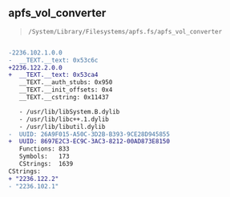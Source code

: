 ## apfs_vol_converter

> `/System/Library/Filesystems/apfs.fs/apfs_vol_converter`

```diff

-2236.102.1.0.0
-  __TEXT.__text: 0x53c6c
+2236.122.2.0.0
+  __TEXT.__text: 0x53ca4
   __TEXT.__auth_stubs: 0x950
   __TEXT.__init_offsets: 0x4
   __TEXT.__cstring: 0x11437

   - /usr/lib/libSystem.B.dylib
   - /usr/lib/libc++.1.dylib
   - /usr/lib/libutil.dylib
-  UUID: 26A9F015-A50C-3D2B-B393-9CE28D945855
+  UUID: 8697E2C3-EC9C-3AC3-8212-00AD873E8150
   Functions: 833
   Symbols:   173
   CStrings:  1639
CStrings:
+ "2236.122.2"
- "2236.102.1"

```
